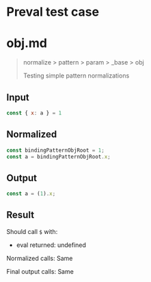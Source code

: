 # Preval test case

# obj.md

> normalize > pattern > param > _base > obj
>
> Testing simple pattern normalizations

## Input

`````js filename=intro
const { x: a } = 1
`````

## Normalized

`````js filename=intro
const bindingPatternObjRoot = 1;
const a = bindingPatternObjRoot.x;
`````

## Output

`````js filename=intro
const a = (1).x;
`````

## Result

Should call `$` with:
 - eval returned: undefined

Normalized calls: Same

Final output calls: Same
